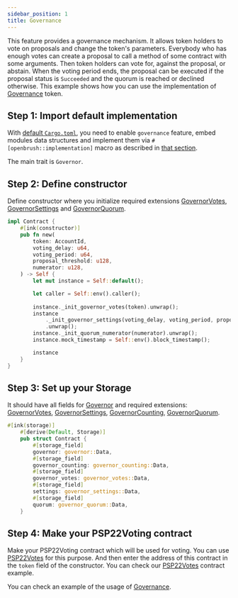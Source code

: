 ```yaml
---
sidebar_position: 1
title: Governance
---
```

This feature provides a governance mechanism. It allows token holders to vote on proposals and change the token's parameters.
Everybody who has enough votes can create a proposal to call a method of some contract with some arguments. Then token holders can vote for, against the proposal, or abstain.
When the voting period ends, the proposal can be executed if the proposal status is `Succeeded` and the quorum is reached or declined otherwise.
This example shows how you can use the implementation of [Governance](https://github.com/Brushfam/openbrush-contracts/tree/main/contracts/src/governance) token. 

## Step 1: Import default implementation

With [default `Cargo.toml`](../overview.md/#the-default-toml-of-your-project-with-openbrush),
you need to enable `governance` feature, embed modules data structures and implement them via `#[openbrush::implementation]` macro
as described in [that section](../overview.md/#reuse-implementation-of-traits-from-openbrush).

The main trait is `Governor`.

## Step 2: Define constructor

Define constructor where you initialize required extensions [GovernorVotes](Extensions/votes.md), [GovernorSettings](Extensions/settings.md) and [GovernorQuorum](Extensions/quorum.md).

```rust
impl Contract {
    #[ink(constructor)]
    pub fn new(
        token: AccountId,
        voting_delay: u64,
        voting_period: u64,
        proposal_threshold: u128,
        numerator: u128,
    ) -> Self {
        let mut instance = Self::default();

        let caller = Self::env().caller();
        
        instance._init_governor_votes(token).unwrap();
        instance
            ._init_governor_settings(voting_delay, voting_period, proposal_threshold)
            .unwrap();
        instance._init_quorum_numerator(numerator).unwrap();
        instance.mock_timestamp = Self::env().block_timestamp();

        instance
    }
}
```
## Step 3: Set up your Storage
It should have all fields for [Governor](/) and required extensions: [GovernorVotes](Extensions/votes.md), [GovernorSettings](Extensions/settings.md), [GovernorCounting](Extensions/counting.md), [GovernorQuorum](Extensions/quorum.md).
```rust
#[ink(storage)]
    #[derive(Default, Storage)]
    pub struct Contract {
        #[storage_field]
        governor: governor::Data,
        #[storage_field]
        governor_counting: governor_counting::Data,
        #[storage_field]
        governor_votes: governor_votes::Data,
        #[storage_field]
        settings: governor_settings::Data,
        #[storage_field]
        quorum: governor_quorum::Data,
    }
```


## Step 4: Make your PSP22Voting contract

Make your PSP22Voting contract which will be used for voting. You can use [PSP22Votes](../PSP22/Extensions/votes.md) for this purpose. 
And then enter the address of this contract in the `token` field of the constructor. You can check our [PSP22Votes](https://github.com/Brushfam/openbrush-contracts/tree/main/examples/psp22_extensions/votes) contract example.


You can check an example of the usage of [Governance](https://github.com/Brushfam/openbrush-contracts/tree/main/examples/governance).
